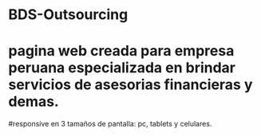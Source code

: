 # BDS-Outsourcing
# pagina web creada para empresa peruana especializada en brindar servicios de asesorias financieras y demas.

#responsive en 3 tamaños de pantalla: pc, tablets y celulares.
